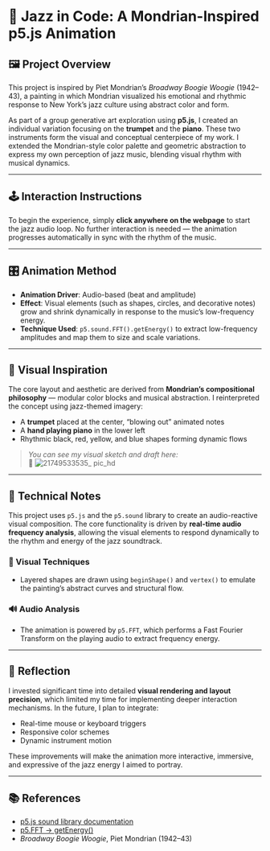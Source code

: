 # 🎷 Jazz in Code: A Mondrian-Inspired p5.js Animation

## 🖼️ Project Overview

This project is inspired by Piet Mondrian’s *Broadway Boogie Woogie* (1942–43), a painting in which Mondrian visualized his emotional and rhythmic response to New York’s jazz culture using abstract color and form.

As part of a group generative art exploration using **p5.js**, I created an individual variation focusing on the **trumpet** and the **piano**. These two instruments form the visual and conceptual centerpiece of my work. I extended the Mondrian-style color palette and geometric abstraction to express my own perception of jazz music, blending visual rhythm with musical dynamics.

---

## 🕹️ Interaction Instructions

To begin the experience, simply **click anywhere on the webpage** to start the jazz audio loop. No further interaction is needed — the animation progresses automatically in sync with the rhythm of the music.

---

## 🎛️ Animation Method

- **Animation Driver**: Audio-based (beat and amplitude)
- **Effect**: Visual elements (such as shapes, circles, and decorative notes) grow and shrink dynamically in response to the music’s low-frequency energy.
- **Technique Used**: `p5.sound.FFT().getEnergy()` to extract low-frequency amplitudes and map them to size and scale variations.

---

## 🎨 Visual Inspiration

The core layout and aesthetic are derived from **Mondrian’s compositional philosophy** — modular color blocks and musical abstraction. I reinterpreted the concept using jazz-themed imagery:

- A **trumpet** placed at the center, “blowing out” animated notes
- A **hand playing piano** in the lower left
- Rhythmic black, red, yellow, and blue shapes forming dynamic flows

> _You can see my visual sketch and draft here:_  
> 📎 ![21749533535_ pic_hd](https://github.com/user-attachments/assets/2076bdb5-6fb2-4be4-aed8-9e4cedd008da)

---

## 🧠 Technical Notes

This project uses `p5.js` and the `p5.sound` library to create an audio-reactive visual composition. The core functionality is driven by **real-time audio frequency analysis**, allowing the visual elements to respond dynamically to the rhythm and energy of the jazz soundtrack.

### 🎨 Visual Techniques

- Layered shapes are drawn using `beginShape()` and `vertex()` to emulate the painting’s abstract curves and structural flow.

### 🔊 Audio Analysis

- The animation is powered by `p5.FFT`, which performs a Fast Fourier Transform on the playing audio to extract frequency energy.

---

## 💭 Reflection

I invested significant time into detailed **visual rendering and layout precision**, which limited my time for implementing deeper interaction mechanisms. In the future, I plan to integrate:

- Real-time mouse or keyboard triggers  
- Responsive color schemes  
- Dynamic instrument motion  

These improvements will make the animation more interactive, immersive, and expressive of the jazz energy I aimed to portray.

---

## 📚 References

- [p5.js sound library documentation](https://p5js.org/reference/#/libraries/p5.sound)
- [p5.FFT → getEnergy()](https://p5js.org/reference/#/p5.FFT/getEnergy)
- *Broadway Boogie Woogie*, Piet Mondrian (1942–43)
